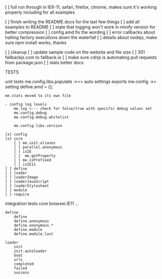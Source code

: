 
[ ] full run through in IE6-11, safari, firefox, chrome, makes sure it's working properly including for all examples

[ ] finish writing the README.docs for the last few things
	[ ] add all examples to README
	[ ] state that logging won't work in minify version for better compression
	[ ] config.amd fix the wording
	[ ] error callbacks about halting factory executions down the waterfall
	[ ] details about nodejs, make sure npm install works, thanks

[ ] cleanup
	[ ] update sample code on the website and file size
	[ ] 301 fallbackjs.com to fallback.io
	[ ] make sure cdnjs is automating pull requests from package.json
	[ ] stats better docs







TESTS

unit tests
	me.config.libs.populate ->>> auto settings exports
	me.config ->> setting define.amd = {};

	me.stats moved to its own file

	- config log levels
		me.log <--- check for false/true with specific debug values set
		me.config.debug
		me.config.debug.whitelist
		
		me.config.libs.version

	[x] config
	[x] core
		[ ] me.init.aliases
		[ ] parallel.anonymous
		[ ] isIE
		[ ]  me.getProperty
		[ ] me.isPrefixed
		[ ] isIE11
	[ ] define
	[ ] loader
	[ ] loaderImage
	[ ] loaderJavaScript
	[ ] loaderStylesheet
	[ ] module
	[ ] require

integration tests
	core
		browser.IE11
		...

	define
		define
		define.anonymous
		define.anonymous.*
		define.module
		define.module.last

	loader
		init
		init.autoloader
		boot
		urls
		completed
		failed
		success
